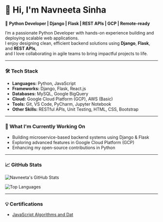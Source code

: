 # 👋 Hi, I'm Navneeta Sinha

🎯 **Python Developer | Django | Flask | REST APIs | GCP | Remote-ready**

I’m a passionate Python Developer with hands-on experience building and deploying scalable web applications.  
I enjoy designing clean, efficient backend solutions using **Django**, **Flask**, and **REST APIs**,  
and I love collaborating in agile teams to bring impactful projects to life.  

---

### 🛠️ **Tech Stack**
- **Languages:** Python, JavaScript  
- **Frameworks:** Django, Flask, React.js  
- **Databases:** MySQL, Google BigQuery  
- **Cloud:** Google Cloud Platform (GCP), AWS (Basic)  
- **Tools:** Git, VS Code, PyCharm, Jupyter Notebook  
- **Other Skills:** RESTful APIs, Unit Testing, HTML, CSS, Bootstrap  

---

### 🚀 **What I'm Currently Working On**
- Building microservice-based backend systems using Django & Flask  
- Exploring advanced features in Google Cloud Platform (GCP)  
- Enhancing my open-source contributions in Python  

---

### 📈 **GitHub Stats**
![Navneeta's GitHub Stats](https://github-readme-stats.vercel.app/api?username=navneeta2020&show_icons=true&theme=tokyonight)

![Top Languages](https://github-readme-stats.vercel.app/api/top-langs/?username=navneeta2020&layout=compact&theme=tokyonight)

---

### 💡 **Certifications**
- [JavaScript Algorithms and Dat]()


<!---
navneeta2020/navneeta2020 is a ✨ special ✨ repository because its `README.md` (this file) appears on your GitHub profile.
You can click the Preview link to take a look at your changes.
--->
